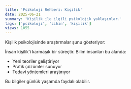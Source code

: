 ```yaml
---
title: 'Psikoloji Rehberi: Kişilik'
date: 2025-06-21
summary: 'Kişilik ile ilgili psikolojik yaklaşımlar.'
tags: ['psikoloji', 'zihin', 'kişilik']
views: 1055
---
```


Kişilik psikolojisinde araştırmalar şunu gösteriyor:

İnsan kişilik'i karmaşık bir süreçtir. Bilim insanları bu alanda:
- Yeni teoriler geliştiriyor
- Pratik çözümler sunuyor
- Tedavi yöntemleri araştırıyor

Bu bilgiler günlük yaşamda faydalı olabilir.